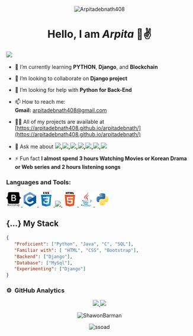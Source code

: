 <p align="center"> <img src="https://komarev.com/ghpvc/?username=codeperfectplus" alt="Arpitadebnath408" /> </p>

### <h1 align="center">Hello, I am *Arpita* 👋✌️</h1>

![](https://readme-typing-svg.herokuapp.com?font=Montserrat&color=49D3DF&lines=I'm+a+Full-Stack+Web+Developer;I'm+a+Web+Designer)

- 🌱 I’m currently learning **PYTHON**, **Django**, and **Blockchain**

- 👯 I’m looking to collaborate on **Django project**

- 🤝 I’m looking for help with **Python for Back-End**

- 📫 How to reach me:<br><b>Gmail:</b> arpitadebnath408@gmail.com<br>

- 👨‍💻 All of my projects are available at [https://arpitadebnath408.github.io/arpitadebnath/](https://arpitadebnath408.github.io/arpitadebnath/)

- 💬 Ask me about  **<img src="https://img.shields.io/badge/HTML5-E34F26?style=for-the-badge&logo=html5&logoColor=white">,<img src="https://img.shields.io/badge/CSS3-1572B6?style=for-the-badge&logo=css3&logoColor=white">,<img src="https://img.shields.io/badge/Bootstrap-563D7C?style=for-the-badge&logo=bootstrap&logoColor=white">,<img src="https://img.shields.io/badge/Python-3776AB?style=for-the-badge&logo=python&logoColor=white">,<img src="https://img.shields.io/badge/Java-ED8B00?style=for-the-badge&logo=java&logoColor=white">,<img src="https://img.shields.io/badge/C-00599C?style=for-the-badge&logo=c&logoColor=white">,<img src="https://img.shields.io/badge/Django-092E20?style=for-the-badge&logo=django&logoColor=green">**

- ⚡ Fun fact **I almost spend 3 hours Watching Movies or Korean Drama or Web series and 2 hours listening songs**


<h3 align="left">Languages and Tools:</h3>
<p align="left"> <a href="https://getbootstrap.com" target="_blank"> <img src="https://raw.githubusercontent.com/devicons/devicon/master/icons/bootstrap/bootstrap-plain-wordmark.svg" alt="bootstrap" width="40" height="40"/> </a> <a href="https://www.cprogramming.com/" target="_blank"> <img src="https://raw.githubusercontent.com/devicons/devicon/master/icons/c/c-original.svg" alt="c" width="40" height="40"/> <a href="https://www.w3schools.com/css/" target="_blank"> <img src="https://raw.githubusercontent.com/devicons/devicon/master/icons/css3/css3-original-wordmark.svg" alt="css3" width="40" height="40"/> </a> <a href="https://www.djangoproject.com/" target="_blank"> <img src="https://img.shields.io/badge/Django-092E20?style=for-the-badge&logo=django&logoColor=green" /> </a> <a href="https://www.w3.org/html/" target="_blank"> <img src="https://raw.githubusercontent.com/devicons/devicon/master/icons/html5/html5-original-wordmark.svg" alt="html5" width="40" height="40"/> </a> <a href="https://www.java.com" target="_blank"> <img src="https://raw.githubusercontent.com/devicons/devicon/master/icons/java/java-original.svg" alt="java" width="40" height="40"/> </a> <a href="https://www.python.org" target="_blank"> <img src="https://raw.githubusercontent.com/devicons/devicon/master/icons/python/python-original.svg" alt="python" width="40" height="40"/> </a></p>

## {...} My Stack

```json
{
   "Proficient": ["Python", "Java", "C", "SQL"],
   "Familiar with": [ "HTML", "CSS", "Bootstrap"],
   "Backend": ["Django"],
   "Database": ["MySql"],
   "Experimenting": ["Django"]
}
```

### ⚙️ &nbsp;GitHub Analytics

<p align="center">
<a href="https://github.com/Arpitadebnath408">
  <img height="160em" src="https://github-readme-stats-eight-theta.vercel.app/api?username=ShawonBarman&show_icons=true&theme=algolia&include_all_commits=true&count_private=true"/>
  <img height="160em" src="https://github-readme-stats-eight-theta.vercel.app/api/top-langs/?username=Arpitadebnath408&layout=compact&langs_count=8&theme=algolia"/>
</a>
</p>

<p align="center"><img src="https://github-readme-streak-stats.herokuapp.com/?user=Arpitadebnath408&theme=radical" alt="ShawonBarman" width="600" /></p>

<p align="center">
    <img src="https://github-profile-trophy.vercel.app/?username=ryo-ma&theme=onedark&margin-w=30&margin-h=30&row=2&column=4" alt="ssoad" />
</p>
